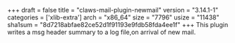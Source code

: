 +++
draft = false
title = "claws-mail-plugin-newmail"
version = "3.14.1-1"
categories = ['xlib-extra']
arch = "x86_64"
size = "7796"
usize = "11438"
sha1sum = "8d7218abfae82ce52d1f91193e9fdb58fda4ee1f"
+++
This plugin writes a msg header summary to a log file,on arrival of new mail.